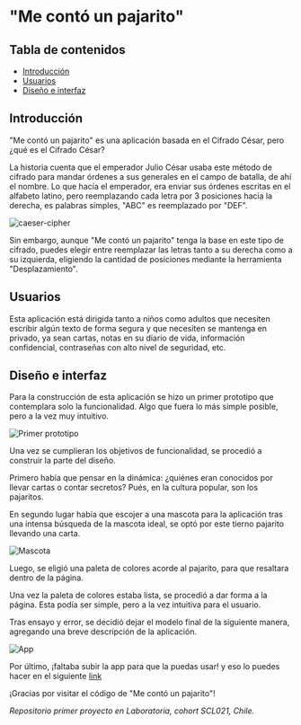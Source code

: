 # "Me contó un pajarito"

## Tabla de contenidos
* [Introducción](#Introducción)
* [Usuarios](#Usuarios)
* [Diseño e interfaz](#Diseño-e-interfaz)

## Introducción

"Me contó un pajarito" es una aplicación basada en el Cifrado César, pero ¿qué es el Cifrado César?

La historia cuenta que el emperador Julio César usaba este método de cifrado para mandar órdenes a sus generales en el campo de batalla, de ahí el nombre. Lo que hacía el emperador, era enviar sus órdenes escritas en el alfabeto latino, pero reemplazando cada letra por 3 posiciones hacia la derecha, es palabras simples, "ABC" es reemplazado por "DEF".

![caeser-cipher](https://upload.wikimedia.org/wikipedia/commons/thumb/2/2b/Caesar3.svg/2000px-Caesar3.svg.png)

Sin embargo, aunque "Me contó un pajarito" tenga la base en este tipo de cifrado, puedes elegir entre reemplazar las letras tanto a su derecha como a su izquierda, eligiendo la cantidad de posiciones mediante la herramienta "Desplazamiento".

## Usuarios

Esta aplicación está dirigida tanto a niños como adultos que necesiten escribir algún texto de forma segura y que necesiten se mantenga en privado, ya sean cartas, notas en su diario de vida, información confidencial, contraseñas con alto nivel de seguridad, etc.

## Diseño e interfaz

Para la construcción de esta aplicación se hizo un primer prototipo que contemplara solo la funcionalidad. Algo que fuera lo más simple posible, pero a la vez muy intuitivo. 

![Primer prototipo](https://i.ibb.co/dtnMZfN/pprototipo.png "Primer prototipo")

Una vez se cumplieran los objetivos de funcionalidad, se procedió a construir la parte del diseño. 

Primero había que pensar en la dinámica: ¿quiénes eran conocidos por llevar cartas o contar secretos? Pués, en la cultura popular, son los pajaritos. 

En segundo lugar había que escojer a una mascota para la aplicación tras una intensa búsqueda de la mascota ideal, se optó por este tierno pajarito llevando una carta. 

![Mascota](https://i.ibb.co/yymnxzD/animal-1320792-640.png "Mascota")

Luego, se eligió una paleta de colores acorde al pajarito, para que resaltara dentro de la página. 

Una vez la paleta de colores estaba lista, se procedió a dar forma a la página. Esta podía ser simple, pero a la vez intuitiva para el usuario. 

Tras ensayo y error, se decidió dejar el modelo final de la siguiente manera, agregando una breve descripción de la aplicación.

![App](https://i.ibb.co/zQJVCkD/app.png "App")

Por último, ¡faltaba subir la app para que la puedas usar! y eso lo puedes hacer en el siguiente [link](https://dxambar.github.io/SCL021-cipher/ "link")

¡Gracias por visitar el código de "Me contó un pajarito"!

*Repositorio primer proyecto en Laboratoria, cohort SCL021, Chile.*
